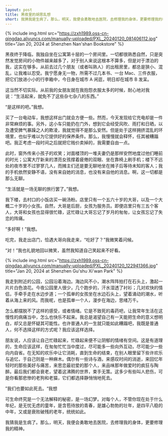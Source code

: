```yaml
---
layout: post
title: 黑夜里的胡思乱想
short: 我猜我是生病了。那么，明天，我便会勇敢地去医院，去修理我的身体，更要修理我的精神
---
```


{% include img.html src="https://zxh1989.oss-cn-qingdao.aliyuncs.com/manually-uploaded/PXL_20240120_081406112.jpg" title="Jan 20, 2024 at Shenzhen Nan'shan Bookstore" %}

黑夜终于降临，我独自坐在公寓第十层的一个房间里。一切都很熟悉自然，只是突然发觉房间的小物件越来越多了，对于别人来说这根本不算多，但是对于漂泊的我，这实在够多。从前去过几个朋友（或者叫熟人）的出租房里，都总是狭小、混乱，让我难以忍受。我宁愿身无一物，所需不过几本书、一台 Mac、三件衣服，把它们放进小小的行李箱中，今日身在城市 A 闲逛，明日却在城市 B 发呆。

这当然不切实际。从前我的女朋友就在我抱怨衣服太多的时候，耐心地对我说：“生活起来，就免不了这些杂七杂八的东西。”

“是这样的吧。”我想。

买了一台电动车，我想这样出门就会方便一些。然而，今天发现给它充电却是一件非常麻烦的事。另外，这小车只能扔在门外，想到它会经受风吹、雨打和日晒，以及遭受脾气暴躁之人的欺凌，我就觉得不是那么安然。但是处于这样拥挤混乱的环境里，也似乎难以为它提供好的保养条件。那么，我慢慢就会释怀，任其被糟蹋吧。我正考虑一段时间之后就把它贱价卖掉的，我需要自由一点。

此时，窗外传来小孩子的欢笑；对面楼顶的一堆夫妻仍是那样安然地度过他们睡前的时光；公寓大厅新来的漂亮女孩撑着疲倦的双眼、坐在靠椅上刷手机；楼下不远处的夜市里不过寥寥几人，而摊主们还是要无聊地坐在摊子后等待未知的客人；我的手机依然安静不语，没有来自她的消息，也没有来自他的消息。啊，这一切都是那么无聊。

“生活就是一场无聊的旅行罢了。”我想。

我下楼，去村口的小饭店买一碗汤粉。店里只有一个五六十岁的大哥，以及一个大概二十岁的小女孩。自然，大哥是后厨，女孩为服务员。即便店里只有三五个客人，大哥和女孩也显得很忙碌，这忙碌让大哥忘记了岁月的匆匆，让女孩忘记了失恋的阵痛。

“多好啊！”我想。

吃完，我走出店门，恰遇大哥向我走来，“吃好了？”我微笑着问候。

“对！”我也礼貌地回以微笑，虽然我知道自己笑起来不好看。

{% include img.html src="https://zxh1989.oss-cn-qingdao.aliyuncs.com/manually-uploaded/PXL_20240120_122941366.jpg" title="Jan 20, 2024 at Shenzhen Gu'shu Xi'wan Park" %}

我走到附近的公园，公园沿着海边。海边风不小，潮水阵阵拍打在石头上，激起一片片白色浪花。今夜公园里人很少，几个跑步的，汗水湿透了衬衫；几对欢快的情侣，手牵手走在水边步道；一个孤单的女孩坐在水边石头上，望着涌动的潮水，听着从海上来的风。而我呢，也是孤单一个人，漫步在海边，思绪万千。

怎么都摆脱不了这样的感受，或者情绪。它是不致死的毒药吧，让我常年生活在这慢性的病痛当中，怎么也快乐不起来。我总是渴望自己有一天能把生命的意义想明白，却又总是怀疑其可能性。也许普通人的一生就只能如此糟蹋吧，我既是普通人，何不选择这样的方式呢？我应该这样选择。

朋友说，人应该让自己忙碌起来，忙碌起来便不让阴郁的情绪有空间。这是有道理的，生命应该这样，在匆匆忙忙当中度过，尽可能多一些向外互动，尽可能少一些向内自省。在无知的欢乐中让它消耗，直到生命的结束，在别人眼里留下些许欢乐与追忆，于自己则是一种麻木。偶尔有一些诗与酒，来感叹时间的消逝，来回忆年轻时的那些美好与痛苦，来思恋最初爱的那个人，来品味那年做爱时的疯狂与陶醉。最后我们都会衰老，望着这沸腾的世界，束手无策。这多少有些叫人悲伤，可是你看那悲惨的老狗和老猫，它们都选择静悄悄地死去。

”我们也要如此死去。“我想

可生命终究是一个无法解释的秘密，是一场幻梦。对每个人，不管你现在处于什么年纪，是无忧无虑的童年，是含苞待放的青春，是雄心勃勃的壮年，是四平八稳的中年，又或是衰败破残的老年，统统如此。

我猜我是生病了。那么，明天，我便会勇敢地去医院，去修理我的身体，更要修理我的精神。